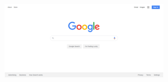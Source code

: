 
![Google Homepage](https://raw.githubusercontent.com/Kodluyoruz/taskforce/main/css/odev2/figures/googlehomepage.png)
